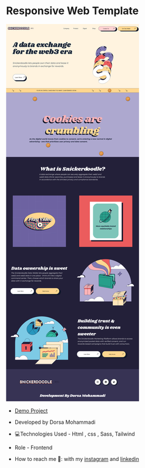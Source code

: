 # Responsive Web Template

![project1](https://github.com/dorsamhm/project8/blob/main/img/proj8Bg.png)

- [Demo Project](https://dorsamhm.github.io/project8/)

- Developed by Dorsa Mohammadi

- 💻Technologies Used - Html , css , Sass, Tailwind

- Role - Frontend

- How to reach me 👩: with my [instagram](https://instagram.com/dorsamhmdi.web) and [linkedin](https://www.linkedin.com/in/dorsa-mohammadi-692854284)
